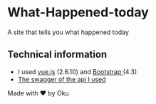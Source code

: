 # What-Happened-today
A site that tells you what happened today
## Technical information
- I used [vue.js](https://vuejs.org/) (2.6.10) and [Bootstrap ](https://getbootstrap.com/)(4.3)
- [The swagger of the api I used](https://byabbe.se/on-this-day/)


Made with ❤️ by Oku